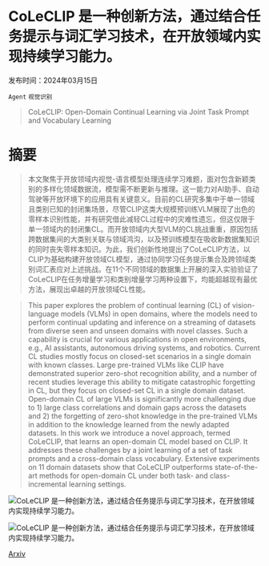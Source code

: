 # CoLeCLIP 是一种创新方法，通过结合任务提示与词汇学习技术，在开放领域内实现持续学习能力。

发布时间：2024年03月15日

`Agent` `视觉识别`

> CoLeCLIP: Open-Domain Continual Learning via Joint Task Prompt and Vocabulary Learning

# 摘要

> 本文聚焦于开放领域内视觉-语言模型处理连续学习难题，面对包含新颖类别的多样化领域数据流，模型需不断更新与推理。这一能力对AI助手、自动驾驶等开放环境下的应用具有关键意义。目前的CL研究多集中于单一领域且类别已知的封闭集场景，尽管CLIP这类大规模预训练VLM展现了出色的零样本识别性能，并有研究借此减轻CL过程中的灾难性遗忘，但这仅限于单一领域内的封闭集CL。而开放领域内大型VLM的CL挑战重重，原因包括跨数据集间的大类别关联与领域鸿沟，以及预训练模型在吸收新数据集知识的同时丧失零样本知识。为此，我们创新性地提出了CoLeCLIP方法，以CLIP为基础构建开放领域CL模型，通过协同学习任务提示集合及跨领域类别词汇表应对上述挑战。在11个不同领域的数据集上开展的深入实验验证了CoLeCLIP在任务增量学习和类别增量学习两种设置下，均能超越现有最优方法，展现出卓越的开放领域CL性能。

> This paper explores the problem of continual learning (CL) of vision-language models (VLMs) in open domains, where the models need to perform continual updating and inference on a streaming of datasets from diverse seen and unseen domains with novel classes. Such a capability is crucial for various applications in open environments, e.g., AI assistants, autonomous driving systems, and robotics. Current CL studies mostly focus on closed-set scenarios in a single domain with known classes. Large pre-trained VLMs like CLIP have demonstrated superior zero-shot recognition ability, and a number of recent studies leverage this ability to mitigate catastrophic forgetting in CL, but they focus on closed-set CL in a single domain dataset. Open-domain CL of large VLMs is significantly more challenging due to 1) large class correlations and domain gaps across the datasets and 2) the forgetting of zero-shot knowledge in the pre-trained VLMs in addition to the knowledge learned from the newly adapted datasets. In this work we introduce a novel approach, termed CoLeCLIP, that learns an open-domain CL model based on CLIP. It addresses these challenges by a joint learning of a set of task prompts and a cross-domain class vocabulary. Extensive experiments on 11 domain datasets show that CoLeCLIP outperforms state-of-the-art methods for open-domain CL under both task- and class-incremental learning settings.

![CoLeCLIP 是一种创新方法，通过结合任务提示与词汇学习技术，在开放领域内实现持续学习能力。](../../../paper_images/2403.10245/x1.png)

![CoLeCLIP 是一种创新方法，通过结合任务提示与词汇学习技术，在开放领域内实现持续学习能力。](../../../paper_images/2403.10245/x2.png)

[Arxiv](https://arxiv.org/abs/2403.10245)